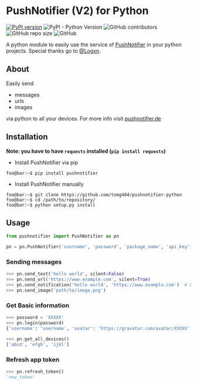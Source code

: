 # PushNotifier (V2) for Python
[![PyPI version](https://badge.fury.io/py/pushnotifier.svg)](https://badge.fury.io/py/pushnotifier)
![PyPI - Python Version](https://img.shields.io/pypi/pyversions/pushnotifier.svg)
![GitHub contributors](https://img.shields.io/github/contributors/tomg404/pushnotifier-python.svg)
![GitHub repo size](https://img.shields.io/github/repo-size/tomg404/pushnotifier-python.svg)
![GitHub](https://img.shields.io/github/license/tomg404/pushnotifier-python.svg)

A python module to easily use the service of [PushNotifier](https://pushnotifier.de) in your python projects.
Special thanks go to [@Logxn](https://github.com/Logxn).

## About
Easily send

-   messages
-   urls
-   images

via python to all your devices. For more info visit [pushnotifier.de](https://pushnotifier.de)

## Installation
**Note: you have to have `requests` installed (`pip install requests`)**
-   Install PushNotifier via pip
  ```console
  foo@bar:~$ pip install pushnotifier
  ```

-   Install PushNotifier manually
  ```console
  foo@bar:~$ git clone https://github.com/tomg404/pushnotifier-python
  foo@bar:~$ cd /path/to/repository/
  foo@bar:~$ python setup.py install
  ```

## Usage
```python
from pushnotifier import PushNotifier as pn

pn = pn.PushNotifier('username', 'password', 'package_name', 'api_key')
```

### Sending messages
```python
>>> pn.send_text('hello world', silent=False)
>>> pn.send_url('https://www.example.com', silent=True)
>>> pn.send_notification('hello world', 'https://www.example.com')	# by default silent is set to False
>>> pn.send_image('path/to/image.png')
```

### Get Basic information
```python
>>> password = 'XXXXX'
>>> pn.login(password)
{'username': 'username', 'avatar': 'https://gravatar.com/avatar/XXXXX', 'app_token': 'XXXXX', 'expires_at': XXXXX}

>>> pn.get_all_devices()
['abcd', 'efgh', 'ijkl']
```
### Refresh app token
```python
>>> pn.refresh_token()
'new_token'
```
